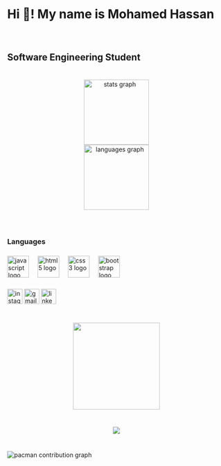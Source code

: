 <h1 align="left">Hi 👋! My name is Mohamed Hassan</h1>

###

<br clear="both">

<h2 align="left">Software Engineering Student</h2>

###

<br clear="both">

<div align="center">
  <img src="https://github-readme-stats.vercel.app/api?username=mohamedhassan20000&hide_title=false&hide_rank=false&show_icons=true&include_all_commits=true&count_private=true&disable_animations=false&theme=dracula&locale=en&hide_border=false" height="150" alt="stats graph" /> <br>
  <img src="https://github-readme-stats.vercel.app/api/top-langs?username=mohamedhassan20000&locale=en&hide_title=false&layout=compact&card_width=320&langs_count=5&theme=dracula&hide_border=false" height="150" alt="languages graph"  />
</div>

###

<br clear="both">

<h3 align="left">Languages</h3>

###

<div align="left">
  <img src="https://cdn.jsdelivr.net/gh/devicons/devicon/icons/javascript/javascript-original.svg" height="50" alt="javascript logo"  />
  <img width="12" />
  <img src="https://cdn.jsdelivr.net/gh/devicons/devicon/icons/html5/html5-original.svg" height="50" alt="html5 logo"  />
  <img width="12" />
  <img src="https://cdn.jsdelivr.net/gh/devicons/devicon/icons/css3/css3-original.svg" height="50" alt="css3 logo"  />
  <img width="12" />
  <img src="https://cdn.jsdelivr.net/gh/devicons/devicon/icons/bootstrap/bootstrap-original.svg" height="50" alt="bootstrap logo"  />
</div>

###

<div align="left">
  <img src="https://img.shields.io/static/v1?message=Instagram&logo=instagram&label=&color=E4405F&logoColor=white&labelColor=&style=for-the-badge" height="35" alt="instagram logo"  />
  <img src="https://img.shields.io/static/v1?message=Gmail&logo=gmail&label=&color=D14836&logoColor=white&labelColor=&style=for-the-badge" height="35" alt="gmail logo"  />
  <img src="https://img.shields.io/static/v1?message=LinkedIn&logo=linkedin&label=&color=0077B5&logoColor=white&labelColor=&style=for-the-badge" height="35" alt="linkedin logo"  />
</div>

###

<br clear="both">

<div align="center">
  <img height="200" src="https://media1.giphy.com/media/v1.Y2lkPTc5MGI3NjExdWdiNnJkcWE4dzhic24zM3NqY3hmd242c2U1eDFnMHZ1cWk1MGVuaCZlcD12MV9pbnRlcm5hbF9naWZfYnlfaWQmY3Q9Zw/f3iwJFOVOwuy7K6FFw/giphy.gif"  />
</div>

###

<br clear="both">

<div align="center">
  <img src="https://visitor-badge.laobi.icu/badge?page_id=mohamedhassan20000.mohamedhassan20000&"  />
</div>

###

<br clear="both">

<picture>
  <source media="(prefers-color-scheme: dark)" srcset="https://raw.githubusercontent.com/mohamedhassan20000/mohamedhassan20000/output/pacman-contribution-graph-dark.svg">
  <source media="(prefers-color-scheme: light)" srcset="https://raw.githubusercontent.com/mohamedhassan20000/mohamedhassan20000/output/pacman-contribution-graph.svg">
  <img alt="pacman contribution graph" src="https://raw.githubusercontent.com/mohamedhassan20000/mohamedhassan20000/output/pacman-contribution-graph.svg">
</picture>

###
